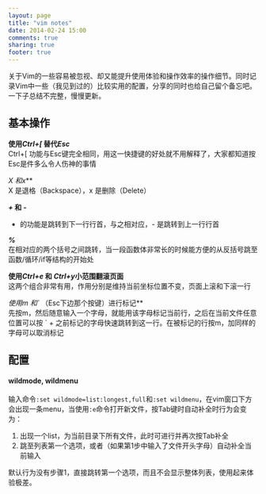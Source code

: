 ```yaml
---
layout: page
title: "vim notes"
date: 2014-02-24 15:00
comments: true
sharing: true
footer: true
---
```


关于Vim的一些容易被忽视、却又能提升使用体验和操作效率的操作细节。同时记录Vim中一些（我见到过的）比较实用的配置，分享的同时也给自己留个备忘吧。
一下子总结不完整，慢慢更新。


基本操作
-----
**使用*Ctrl+[* 替代*Esc***</br>
Ctrl+[ 功能与Esc键完全相同，用这一快捷键的好处就不用解释了，大家都知道按Esc是件多么令人伤神的事情

***X* 和*x***</br>
X 是退格（Backspace），x 是删除（Delete）

***+* 和 *-***</br>
+ 的功能是跳转到下一行行首，与之相对应，- 是跳转到上一行行首

***%***</br>
在相对应的两个括号之间跳转，当一段函数体非常长的时候能方便的从反括号跳至函数/循环/if等结构的开始处

**使用*Ctrl+e* 和 *Ctrl+y*小范围翻滚页面**</br>
这两个组合非常有用，作用分别是维持当前坐标位置不变，页面上滚和下滚一行

**使用*m* 和*\`* （Esc下边那个按键）进行标记**</br>
先按m，然后随意输入一个字母，就能用该字母标记当前行，之后在当前文件任意位置可以按 \` + 之前标记的字母快速跳转到这一行。在被标记的行按m，加同样的字母可以取消标记

配置
-----

#### wildmode, wildmenu
输入命令`:set wildmode=list:longest,full`和`:set wildmenu`，在vim窗口下方会出现一条menu，当使用`:e`命令打开新文件，按Tab键时自动补全时行为会变为：

1. 出现一个list，为当前目录下所有文件，此时可进行并再次按Tab补全
2. 跳至列表第一个选项，或者（如果第1步中输入了文件开头字母）自动补全当前输入

默认行为没有步骤1，直接跳转第一个选项，而且不会显示整体列表，使用起来体验极差。
